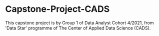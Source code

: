 # Capstone-Project-CADS
 This capstone project is by Group 1 of Data Analyst Cohort 4/2021, from 'Data Star' programme of The Center of Applied Data Science (CADS).
